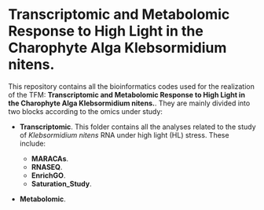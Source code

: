 # Transcriptomic and Metabolomic Response to High Light in the Charophyte Alga Klebsormidium nitens.

This repository contains all the bioinformatics codes used for the realization of the TFM: **Transcriptomic and Metabolomic Response to High Light in the Charophyte Alga Klebsormidium nitens.**. They are mainly divided into two blocks according to the omics under study: 

- **Transcriptomic**. This folder contains all the analyses related to the study of *Klebsormidium nitens* RNA under high light (HL) stress. These include:
  - **MARACAs**.
  - **RNASEQ**.
  - **EnrichGO**.
  - **Saturation_Study**.

- **Metabolomic**.
